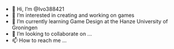 - 👋 Hi, I’m @Ivo388421
- 👀 I’m interested in creating and working on games
- 🌱 I’m currently learning Game Design at the Hanze University of Groningen
- 💞️ I’m looking to collaborate on ...
- 📫 How to reach me ...

<!---
Ivo388421/Ivo388421 is a ✨ special ✨ repository because its `README.md` (this file) appears on your GitHub profile.
You can click the Preview link to take a look at your changes.
--->
